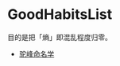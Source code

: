 # GoodHabitsList


目的是把「熵」即混乱程度归零。

- [驼峰命名学](https://www.wikiwand.com/zh/%E9%A7%9D%E5%B3%B0%E5%BC%8F%E5%A4%A7%E5%B0%8F%E5%AF%AB)




